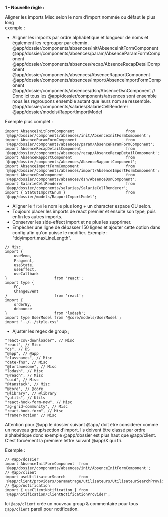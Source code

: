 **1 - Nouvelle règle :**

Aligner les imports Misc selon le nom d’import nommée ou défaut le plus long  
exemple : 
- Aligner les imports par ordre alphabétique et longueur de noms et également les regrouper par chemin.
@app/dossier/components/absences/init/AbsenceInitFormComponent
@app/dossier/components/absences/param/AbsenceParamFormComponent
@app/dossier/components/absences/recap/AbsenceRecapDetailComponent
@app/dossier/components/absences/AbsenceRapportComponent
@app/dossier/components/absences/import/AbsenceImportFormComponent
@app/dossier/components/absences/dsn/AbsenceDsnComponent
// Donc ici tous les @app/dossier/components/absences sont ensemble nous les regroupons ensemble autant que leurs nom se ressemble.
@app/dossier/components/salaries/SalarieCellRenderer
@app/dossier/models/RapportImportModel

Exemple plus complet : 

```TS
import AbsenceInitFormComponent                       from '@app/dossier/components/absences/init/AbsenceInitFormComponent';
import AbsenceParamFormComponent                      from '@app/dossier/components/absences/param/AbsenceParamFormComponent';
import AbsenceRecapDetailComponent                    from '@app/dossier/components/absences/recap/AbsenceRecapDetailComponent';
import AbsenceRapportComponent                        from '@app/dossier/components/absences/AbsenceRapportComponent';
import AbsenceImportFormComponent                     from '@app/dossier/components/absences/import/AbsenceImportFormComponent';
import AbsenceDsnComponent                            from '@app/dossier/components/absences/dsn/AbsenceDsnComponent';
import SalarieCellRenderer                            from '@app/dossier/components/salaries/SalarieCellRenderer';
import { StatutImportEnum }                           from '@app/dossier/models/RapportImportModel';
```

- Aligner le `from` le nom le plus long + un character espace OU selon.
- Toujours placer les imports de react premier et ensuite son type, puis enfin les autres imports.
- Conserver les side-effect import et ne plus les supprimer.
- Empêcher une ligne de dépasser 150 lignes et ajouter cette option dans config afin qu'on puisse le modifier. Exemple : "tidyimport.maxLineLength".

```TS
// Misc
import {
    useMemo,
    Fragment,
    useState,
    useEffect,
    useCallback
}                     from 'react';
import type {
    FC,
    ChangeEvent
}                     from 'react';
import {
    orderBy,
    debounce
}                     from 'lodash';
import type UserModel from '@core/models/UserModel';
import '../../style.css'
```
  
- Ajuster les regex de group ;
```
"react-csv-downloader", // Misc
"react", // Misc
"ds", // DS
"@app", // @app
"classnames", // Misc
"date-fns", // Misc
"@fortawesome", // Misc
"lodash", // Misc
"@reach", // Misc
"uuid", // Misc
"@tanstack", // Misc
"@core", // @core
"@library", // @library
"yutils", // Utils
"react-hook-form-new", // Misc
"ag-grid-community", // Misc
"react-hook-form", // Misc
"framer-motion" // Misc
```
Attention pour @app le dossier suivant @app/ doit être considerer comme un nouveau group/section d'import.
Ils doivent être classé par ordre alphabétique donc exemple @app/dossier est plus haut que @app/client. C'est forcément la première lettre suivant @app/X qui tri.

Exemple :

```TS
// @app/dossier
import AbsenceInitFormComponent  from '@app/dossier/components/absences/init/AbsenceInitFormComponent';
// @app/client
import useUtilisateurSearch      from '@app/client/providers/parametrage/utilisateurs/UtilisateurSearchProvider';
// @app/notification
import { useClientNotification } from '@app/notification/ClientNotificationProvider';
```

Ici `@app/client` crée un nouveau group & commentaire pour tous `@app/client` pareil pour notification.